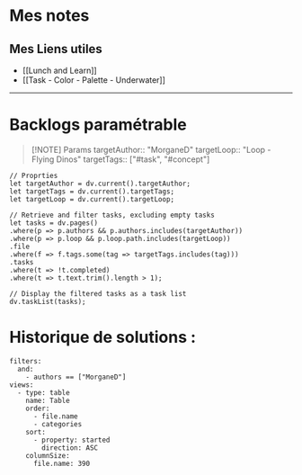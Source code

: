 
# Mes notes

## Mes Liens utiles

- [[Lunch and Learn]]
- [[Task - Color - Palette - Underwater]]

---
# Backlogs paramétrable

> [!NOTE] Params
> targetAuthor:: "MorganeD"
> targetLoop:: "Loop - Flying Dinos"
> targetTags:: ["#task", "#concept"]

```dataviewjs
// Proprties
let targetAuthor = dv.current().targetAuthor;
let targetTags = dv.current().targetTags;
let targetLoop = dv.current().targetLoop;

// Retrieve and filter tasks, excluding empty tasks
let tasks = dv.pages()
.where(p => p.authors && p.authors.includes(targetAuthor))
.where(p => p.loop && p.loop.path.includes(targetLoop))
.file
.where(f => f.tags.some(tag => targetTags.includes(tag)))
.tasks
.where(t => !t.completed)
.where(t => t.text.trim().length > 1);

// Display the filtered tasks as a task list
dv.taskList(tasks);

```


# Historique de solutions :
```base
filters:
  and:
    - authors == ["MorganeD"]
views:
  - type: table
    name: Table
    order:
      - file.name
      - categories
    sort:
      - property: started
        direction: ASC
    columnSize:
      file.name: 390

```
